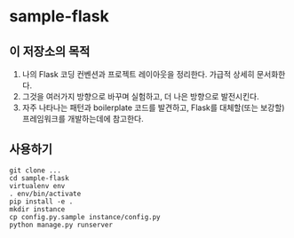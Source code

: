sample-flask
============

## 이 저장소의 목적

1. 나의 Flask 코딩 컨벤션과 프로젝트 레이아웃을 정리한다. 가급적 상세히 문서화한다.
2. 그것을 여러가지 방향으로 바꾸며 실험하고, 더 나은 방향으로 발전시킨다.
3. 자주 나타나는 패턴과 boilerplate 코드를 발견하고, Flask를 대체할(또는 보강할) 프레임워크를 개발하는데에 참고한다.

## 사용하기

    git clone ...
    cd sample-flask
    virtualenv env
    . env/bin/activate
    pip install -e .
    mkdir instance
    cp config.py.sample instance/config.py
    python manage.py runserver
